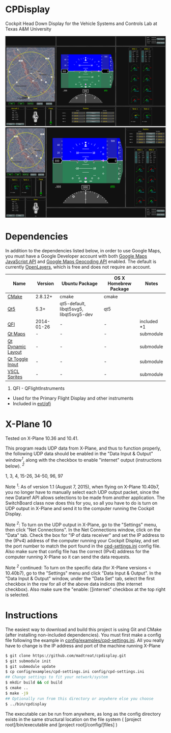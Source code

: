 CPDisplay
=========

Cockpit Head Down Display for the Vehicle Systems and Controls Lab at Texas A&M University


![Default Cockpit Display](images/v2.0.0-default.png)
![Alternate Cockpit Display Layout](images/v2.0.0-big-pfd.png)

Dependencies
============
In addition to the dependencies listed below, in order to use Google Maps, you must have a Google Developer 
account with both 
[Google Maps JavaScript API](https://developers.google.com/maps/documentation/javascript/) and 
[Google Maps Geocoding API](https://developers.google.com/maps/documentation/geocoding/) enabled.  The default is currently [OpenLayers](http://openlayers.org/), which is free and does not require an account.

 Name                                       | Version     | Ubuntu Package  | OS X Homebrew Package | Notes
--------------------------------------------|-------------|-----------------|-----------------------|-------
[CMake](http://www.cmake.org/)              | 2.8.12+     | cmake           | cmake                 | 
[Qt5](http://qt-project.org/)               | 5.3+        | qt5-default, libqt5svg5, libqt5svg5-dev | qt5 | 
[QFI](http://marekcel.pl/index.php?pg=qfi)  | 2014-01-26  | -               | -                     | included *1
[Qt Maps](https://github.com/madtreat/qt-maps) | -        | -               | -                     | submodule
[Qt Dynamic Layout](https://github.com/madtreat/qt-dynamic-layout) | - | -  | -                     | submodule
[Qt Toggle Input](https://github.com/madtreat/qt-toggle-input)     | - | -  | -                     | submodule
[VSCL Sprites](https://github.com/tamu-vscl/sprites) | -  | -               | -                     | submodule

1. QFI - QFlightInstruments
  * Used for the Primary Flight Display and other instruments
  * Included in [ext/qfi](ext/qfi)


X-Plane 10
==========
Tested on X-Plane 10.36 and 10.41.

This program reads UDP data from X-Plane, and thus to function properly, the following UDP data should be enabled in the "Data Input & Output" window<sup>*1*</sup>, along with the checkbox to enable "internet" output (instructions below). <sup>*2*</sup>

1, 3, 4, 15-26, 34-50, 96, 97

Note <sup>*1*</sup>: As of version 1.1 (August 7, 2015), when flying on X-Plane 10.40b7, you no longer have to manually select each UDP output packet, since the new Dataref API allows selections to be made from another application.  The SwitchBoard class now does this for you, so all you have to do is turn on UDP output in X-Plane and send it to the computer running the Cockpit Display.

Note <sup>*2*</sup>: To turn on the UDP output in X-Plane, go to the "Settings" menu, then click "Net Connections".  In the Net Connections window, click on the "Data" tab.  Check the box for "IP of data receiver" and set the IP address to the (IPv4) address of the computer running your Cockpit Display, and set the port number to match the port found in the [cpd-settings.ini](config/examples/cpd-settings.ini) config file.  Also make sure that config file has the correct (IPv4) address for the computer running X-Plane so it can send the data requests.

Note <sup>*2*</sup> continued: To turn on the specific data (for X-Plane versions < 10.40b7), go to the "Settings" menu and click "Data Input & Output".  In the "Data Input & Output" window, under the "Data Set" tab, select the first checkbox in the row for all of the above data indices (the internet checkbox).  Also make sure the "enable: []internet" checkbox at the top right is selected.


Instructions
============
The easiest way to download and build this project is using Git and CMake (after installing non-included dependencies).  You must first make a config file following the example in [config/examples/cpd-settings.ini](config/examples/cpd-settings.ini).  All you really have to change is the IP address and port of the machine running X-Plane
```bash
$ git clone https://github.com/madtreat/cpdisplay.git
$ git submodule init
$ git submodule update
$ cp config/examples/cpd-settings.ini config/cpd-settings.ini
## Change settings to fit your network/system
$ mkdir build && cd build
$ cmake ..
$ make -j9
## Optionally run from this directory or anywhere else you choose
$ ../bin/cpdisplay
```

The executable can be run from anywhere, as long as the config directory exists in the same structural location on the file system ( [project root]/bin/executable and [project root]/config/[files] )

